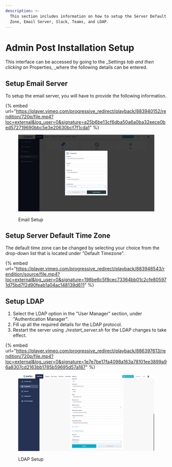```yaml
---
description: >-
  This section includes information on how to setup the Server Default Time
  Zone, Email Server, Slack, Teams, and LDAP.
---
```


# Admin Post Installation Setup

This interface can be accessed by going to the \_Settings _tab and then clicking on_ Properties, \_where the following details can be entered.

## Setup Email Server

To setup the email server, you will have to provide the following information.

{% embed url="https://player.vimeo.com/progressive_redirect/playback/883940152/rendition/720p/file.mp4?loc=external&log_user=0&signature=a25b6be13cf6dba50a6a0ba32eece0bed572719690bbc5e3e20630bcf7f1cda1" %}

<figure><img src="../.gitbook/assets/Screenshot (444).png" alt=""><figcaption><p>Email Setup</p></figcaption></figure>

## Setup Server Default Time Zone

The default time zone can be changed by selecting your choice from the drop-down list that is located under "Default Timezone".

{% embed url="https://player.vimeo.com/progressive_redirect/playback/883948543/rendition/source/file.mp4?loc=external&log_user=0&signature=198be6c5f8cec73364bb01c2cfe805971d75bd7f2d90feab1a04ac148139d611" %}



## Setup LDAP

1. Select the LDAP option in the "User Manager" section, under "Authentication Manager".
2. Fill up all the required details for the LDAP protocol.
3. Restart the server using _./restart\_server.sh_ for the LDAP changes to take effect.

{% embed url="https://player.vimeo.com/progressive_redirect/playback/886397613/rendition/720p/file.mp4?loc=external&log_user=0&signature=1e7e7be17fa4098a163a78101ee3899a96a8307cd2163bb1785b59695d57a187" %}

<figure><img src="../.gitbook/assets/Screenshot (447).png" alt=""><figcaption><p>LDAP Setup</p></figcaption></figure>
